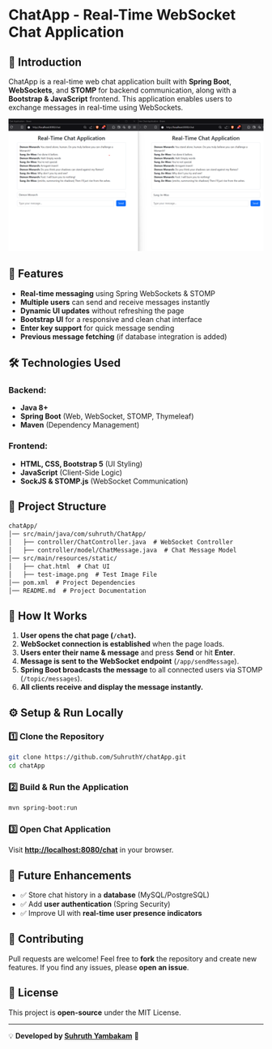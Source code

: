 # ChatApp - Real-Time WebSocket Chat Application

## 📌 Introduction
ChatApp is a real-time web chat application built with **Spring Boot**, **WebSockets**, and **STOMP** for backend communication, along with a **Bootstrap & JavaScript** frontend. This application enables users to exchange messages in real-time using WebSockets.

![chat-app test](https://github.com/SuhruthY/chatApp/blob/master/ChatAppTest.png)

## 🚀 Features
- **Real-time messaging** using Spring WebSockets & STOMP
- **Multiple users** can send and receive messages instantly
- **Dynamic UI updates** without refreshing the page
- **Bootstrap UI** for a responsive and clean chat interface
- **Enter key support** for quick message sending
- **Previous message fetching** (if database integration is added)

## 🛠️ Technologies Used
### Backend:
- **Java 8+**
- **Spring Boot** (Web, WebSocket, STOMP, Thymeleaf)
- **Maven** (Dependency Management)

### Frontend:
- **HTML, CSS, Bootstrap 5** (UI Styling)
- **JavaScript** (Client-Side Logic)
- **SockJS & STOMP.js** (WebSocket Communication)

## 📂 Project Structure
```
chatApp/
│── src/main/java/com/suhruth/ChatApp/
│   ├── controller/ChatController.java  # WebSocket Controller
│   ├── controller/model/ChatMessage.java  # Chat Message Model
│── src/main/resources/static/
│   ├── chat.html  # Chat UI
│   ├── test-image.png  # Test Image File
│── pom.xml  # Project Dependencies
│── README.md  # Project Documentation
```

## 📜 How It Works
1. **User opens the chat page (`/chat`).**
2. **WebSocket connection is established** when the page loads.
3. **Users enter their name & message** and press **Send** or hit **Enter**.
4. **Message is sent to the WebSocket endpoint** (`/app/sendMessage`).
5. **Spring Boot broadcasts the message** to all connected users via STOMP (`/topic/messages`).
6. **All clients receive and display the message instantly.**

## ⚙️ Setup & Run Locally
### 1️⃣ Clone the Repository
```sh
git clone https://github.com/SuhruthY/chatApp.git
cd chatApp
```
### 2️⃣ Build & Run the Application
```sh
mvn spring-boot:run
```
### 3️⃣ Open Chat Application
Visit **[http://localhost:8080/chat](http://localhost:8080/chat)** in your browser.

## 🔧 Future Enhancements
- ✅ Store chat history in a **database** (MySQL/PostgreSQL)
- ✅ Add **user authentication** (Spring Security)
- ✅ Improve UI with **real-time user presence indicators**

## 🤝 Contributing
Pull requests are welcome! Feel free to **fork** the repository and create new features. If you find any issues, please **open an issue**.

## 📄 License
This project is **open-source** under the MIT License.

---
💡 **Developed by [Suhruth Yambakam](https://github.com/SuhruthY/)** 🚀


